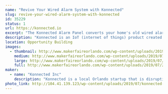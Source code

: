 ```yaml
---
name: "Revive Your Wired Alarm System with Konnected"
slug: revive-your-wired-alarm-system-with-konnected
id: 35229
status: 1
url: https://konnected.io
excerpt: "The Konnected Alarm Panel converts your home's old wired alarm system into a smart home system, allowing you to monitor and control your home from anywhere without monthly fees! Stop by our exhibit to see Konnected in action with our mini model home, and take one home today to revive your wired alarm system."
description: "Konnected is an IoT (internet of things) product created by maker and automation enthusiast Nate Clark. After launching on Kickstarter in 2017, Konnected has transformed tens of thousands of wired alarm systems around the world into smart alarm systems. The Konnected Alarm Panel integrates with popular DIY home automation hubs including SmartThings, Home Assistant, Hubitat and OpenHAB -- allowing you to reuse all of the wired door, window, motion, and smoke detectors in your home and integrate them with hundreds of home automation products on the market today."
location: Opportunity Building
images:
  - thumbnail: http://www.makerfaireorlando.com/wp-content/uploads/2019/07/20190412_140901.jpg
    medium: http://www.makerfaireorlando.com/wp-content/uploads/2019/07/20190412_140901.jpg
    large: http://www.makerfaireorlando.com/wp-content/uploads/2019/07/20190412_140901.jpg
    full: http://www.makerfaireorlando.com/wp-content/uploads/2019/07/20190412_140901.jpg
maker:
  - name: "Konnected Inc"
    description: "Konnected is a local Orlando startup that is disrupting the home security space and putting homeowners back in control of their home alarm system. Our flagship product, the Konnected Alarm Panel, launched on Kickstarter in 2017 and has become a huge hit with DIY smart home enthusiasts. The Konnected Alarm Panel allows you to convert your home's old and outdated wired alarm system into a modern smart home alarm, integrating with popular home automation hubs like SmartThings and Home Assistant. "
photo_link: http://104.41.139.123/wp-content/uploads/2019/07/konnected-logo-blue-1024x195.png
---
```

